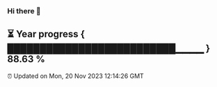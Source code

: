 ### Hi there 👋
⏳ Year progress { ██████████████████████████▁▁▁▁ } 88.63 %
---
⏰ Updated on Mon, 20 Nov 2023 12:14:26 GMT

